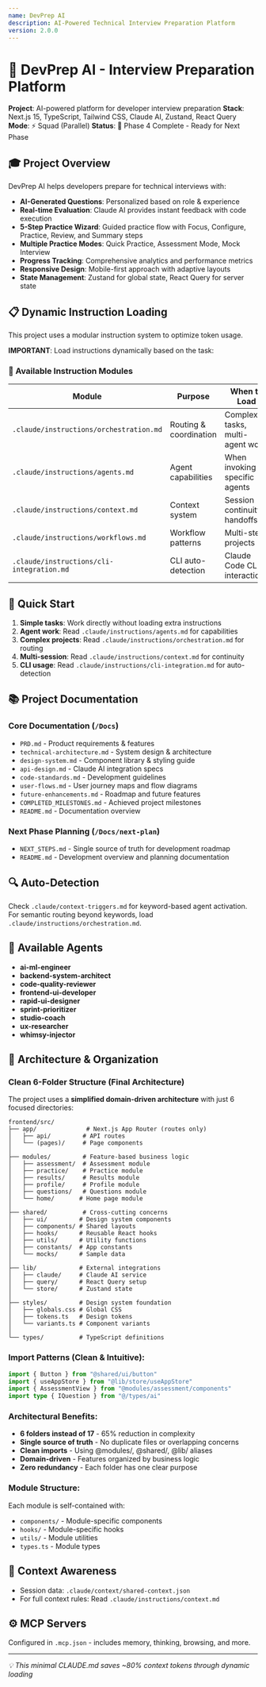 ```yaml
---
name: DevPrep AI
description: AI-Powered Technical Interview Preparation Platform
version: 2.0.0
---
```


# 🎯 DevPrep AI - Interview Preparation Platform

**Project**: AI-powered platform for developer interview preparation
**Stack**: Next.js 15, TypeScript, Tailwind CSS, Claude AI, Zustand, React Query
**Mode**: ⚡ Squad (Parallel)
**Status**: 🚀 Phase 4 Complete - Ready for Next Phase

## 🎓 Project Overview

DevPrep AI helps developers prepare for technical interviews with:
- **AI-Generated Questions**: Personalized based on role & experience
- **Real-time Evaluation**: Claude AI provides instant feedback with code execution
- **5-Step Practice Wizard**: Guided practice flow with Focus, Configure, Practice, Review, and Summary steps
- **Multiple Practice Modes**: Quick Practice, Assessment Mode, Mock Interview
- **Progress Tracking**: Comprehensive analytics and performance metrics
- **Responsive Design**: Mobile-first approach with adaptive layouts
- **State Management**: Zustand for global state, React Query for server state

## 📋 Dynamic Instruction Loading

This project uses a modular instruction system to optimize token usage.

**IMPORTANT**: Load instructions dynamically based on the task:

### 📁 Available Instruction Modules

| Module | Purpose | When to Load |
|--------|---------|--------------|
| `.claude/instructions/orchestration.md` | Routing & coordination | Complex tasks, multi-agent work |
| `.claude/instructions/agents.md` | Agent capabilities | When invoking specific agents |
| `.claude/instructions/context.md` | Context system | Session continuity, handoffs |
| `.claude/instructions/workflows.md` | Workflow patterns | Multi-step projects |
| `.claude/instructions/cli-integration.md` | CLI auto-detection | Claude Code CLI interactions |

## 🎯 Quick Start

1. **Simple tasks**: Work directly without loading extra instructions
2. **Agent work**: Read `.claude/instructions/agents.md` for capabilities
3. **Complex projects**: Read `.claude/instructions/orchestration.md` for routing
4. **Multi-session**: Read `.claude/instructions/context.md` for continuity
5. **CLI usage**: Read `.claude/instructions/cli-integration.md` for auto-detection

## 📚 Project Documentation

### Core Documentation (`/Docs`)
- `PRD.md` - Product requirements & features
- `technical-architecture.md` - System design & architecture
- `design-system.md` - Component library & styling guide
- `api-design.md` - Claude AI integration specs
- `code-standards.md` - Development guidelines
- `user-flows.md` - User journey maps and flow diagrams
- `future-enhancements.md` - Roadmap and future features
- `COMPLETED_MILESTONES.md` - Achieved project milestones
- `README.md` - Documentation overview

### Next Phase Planning (`/Docs/next-plan`)
- `NEXT_STEPS.md` - Single source of truth for development roadmap
- `README.md` - Development overview and planning documentation

## 🔍 Auto-Detection

Check `.claude/context-triggers.md` for keyword-based agent activation.
For semantic routing beyond keywords, load `.claude/instructions/orchestration.md`.

## 👥 Available Agents

- **ai-ml-engineer**
- **backend-system-architect**
- **code-quality-reviewer**
- **frontend-ui-developer**
- **rapid-ui-designer**
- **sprint-prioritizer**
- **studio-coach**
- **ux-researcher**
- **whimsy-injector**


## 📁 Architecture & Organization

### Clean 6-Folder Structure (Final Architecture)

The project uses a **simplified domain-driven architecture** with just 6 focused directories:

```
frontend/src/
├── app/              # Next.js App Router (routes only)
│   ├── api/         # API routes
│   └── (pages)/     # Page components
│
├── modules/         # Feature-based business logic
│   ├── assessment/  # Assessment module
│   ├── practice/    # Practice module
│   ├── results/     # Results module
│   ├── profile/     # Profile module
│   ├── questions/   # Questions module
│   └── home/       # Home page module
│
├── shared/          # Cross-cutting concerns
│   ├── ui/         # Design system components
│   ├── components/ # Shared layouts
│   ├── hooks/      # Reusable React hooks
│   ├── utils/      # Utility functions
│   ├── constants/  # App constants
│   └── mocks/      # Sample data
│
├── lib/            # External integrations
│   ├── claude/     # Claude AI service
│   ├── query/      # React Query setup
│   └── store/      # Zustand state
│
├── styles/         # Design system foundation
│   ├── globals.css # Global CSS
│   ├── tokens.ts   # Design tokens
│   └── variants.ts # Component variants
│
└── types/          # TypeScript definitions
```

### Import Patterns (Clean & Intuitive):
```typescript
import { Button } from "@shared/ui/button"
import { useAppStore } from "@lib/store/useAppStore"
import { AssessmentView } from "@modules/assessment/components"
import type { IQuestion } from "@/types/ai"
```

### Architectural Benefits:
- **6 folders instead of 17** - 65% reduction in complexity
- **Single source of truth** - No duplicate files or overlapping concerns
- **Clean imports** - Using @modules/, @shared/, @lib/ aliases
- **Domain-driven** - Features organized by business logic
- **Zero redundancy** - Each folder has one clear purpose

### Module Structure:
Each module is self-contained with:
- `components/` - Module-specific components
- `hooks/` - Module-specific hooks
- `utils/` - Module utilities
- `types.ts` - Module types

## 🧠 Context Awareness

- Session data: `.claude/context/shared-context.json`
- For full context rules: Read `.claude/instructions/context.md`

## ⚙️ MCP Servers

Configured in `.mcp.json` - includes memory, thinking, browsing, and more.

---
*💡 This minimal CLAUDE.md saves ~80% context tokens through dynamic loading*